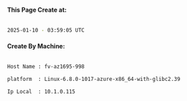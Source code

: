 
   
#### This Page Create at:

```bash

2025-01-10 - 03:59:05 UTC

```

#### Create By Machine:

```bash

Host Name : fv-az1695-998

platform  : Linux-6.8.0-1017-azure-x86_64-with-glibc2.39

Ip Local  : 10.1.0.115

```

